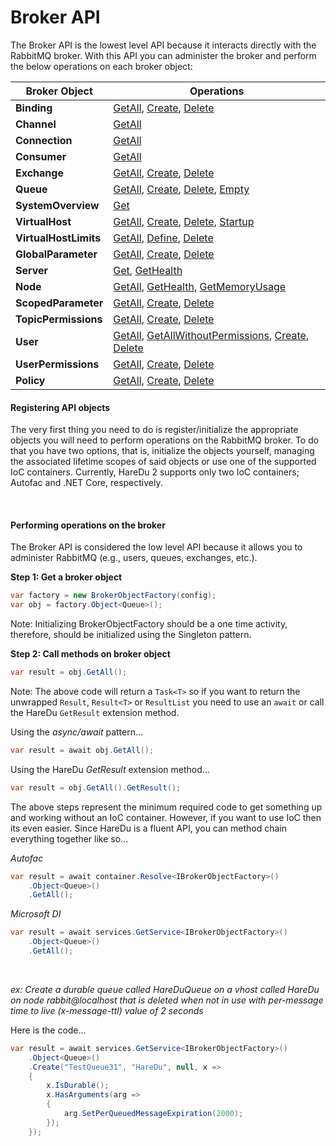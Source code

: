 # Broker API

The Broker API is the lowest level API because it interacts directly with the RabbitMQ broker. With this API you can administer the broker and perform the below operations on each broker object:

| Broker Object | Operations |
|---| --- |
| **Binding** | [GetAll](https://github.com/ahives/HareDu3/blob/master/docs/binding-get.md), [Create](https://github.com/ahives/HareDu3/blob/master/docs/binding-create.md), [Delete](https://github.com/ahives/HareDu3/blob/master/docs/binding-delete.md) |
| **Channel** | [GetAll](https://github.com/ahives/HareDu3/blob/master/docs/channel-get.md) |
| **Connection** | [GetAll](https://github.com/ahives/HareDu3/blob/master/docs/connection-get.md) |
| **Consumer** | [GetAll](https://github.com/ahives/HareDu3/blob/master/docs/consumer-get.md) |
| **Exchange** | [GetAll](https://github.com/ahives/HareDu3/blob/master/docs/exchange-get.md), [Create](https://github.com/ahives/HareDu3/blob/master/docs/exchange-create.md), [Delete](https://github.com/ahives/HareDu3/blob/master/docs/exchange-delete.md) |
| **Queue** | [GetAll](https://github.com/ahives/HareDu3/blob/master/docs/queue-get.md), [Create](https://github.com/ahives/HareDu3/blob/master/docs/queue-create.md), [Delete](https://github.com/ahives/HareDu3/blob/master/docs/queue-delete.md), [Empty](https://github.com/ahives/HareDu3/blob/master/docs/queue-empty.md) |
| **SystemOverview** | [Get](https://github.com/ahives/HareDu3/blob/master/docs/system-overview-get.md) |
| **VirtualHost** | [GetAll](https://github.com/ahives/HareDu3/blob/master/docs/vhost-get.md), [Create](https://github.com/ahives/HareDu3/blob/master/docs/vhost-create.md), [Delete](https://github.com/ahives/HareDu3/blob/master/docs/vhost-delete.md), [Startup](https://github.com/ahives/HareDu3/blob/master/docs/vhost-startup.md) |
| **VirtualHostLimits** | [GetAll](https://github.com/ahives/HareDu3/blob/master/docs/vhost-limits-get.md), [Define](https://github.com/ahives/HareDu3/blob/master/docs/vhost-limits-define.md), [Delete](https://github.com/ahives/HareDu3/blob/master/docs/vhost-limits-delete.md) |
| **GlobalParameter** | [GetAll](https://github.com/ahives/HareDu3/blob/master/docs/global-parameter-get.md), [Create](https://github.com/ahives/HareDu3/blob/master/docs/global-parameter-create.md), [Delete](https://github.com/ahives/HareDu3/blob/master/docs/global-parameter-delete.md) |
| **Server**  | [Get](https://github.com/ahives/HareDu3/blob/master/docs/server-get.md), [GetHealth](https://github.com/ahives/HareDu3/blob/master/docs/server-health.md) |
| **Node** | [GetAll](https://github.com/ahives/HareDu3/blob/master/docs/node-get.md), [GetHealth](https://github.com/ahives/HareDu3/blob/master/docs/node-health-get.md), [GetMemoryUsage](https://github.com/ahives/HareDu3/blob/master/docs/node-memory-get.md) |
| **ScopedParameter** | [GetAll](https://github.com/ahives/HareDu3/blob/master/docs/scoped-parameter-get.md), [Create](https://github.com/ahives/HareDu3/blob/master/docs/scoped-parameter-create.md), [Delete](https://github.com/ahives/HareDu3/blob/master/docs/scoped-parameter-delete.md) |
| **TopicPermissions** | [GetAll](https://github.com/ahives/HareDu3/blob/master/docs/-get.md), [Create](https://github.com/ahives/HareDu3/blob/master/docs/-create.md), [Delete](https://github.com/ahives/HareDu3/blob/master/docs/-delete.md) |
| **User** | [GetAll](https://github.com/ahives/HareDu3/blob/master/docs/-get.md), [GetAllWithoutPermissions](https://github.com/ahives/HareDu3/blob/master/docs/-get.md), [Create](https://github.com/ahives/HareDu3/blob/master/docs/-create.md), [Delete](https://github.com/ahives/HareDu3/blob/master/docs/-delete.md) |
| **UserPermissions** | [GetAll](https://github.com/ahives/HareDu3/blob/master/docs/-get.md), [Create](https://github.com/ahives/HareDu3/blob/master/docs/-create.md), [Delete](https://github.com/ahives/HareDu3/blob/master/docs/-delete.md) |
| **Policy** | [GetAll](https://github.com/ahives/HareDu3/blob/master/docs/policy-get.md), [Create](https://github.com/ahives/HareDu3/blob/master/docs/policy-create.md), [Delete](https://github.com/ahives/HareDu3/blob/master/docs/policy-delete.md) |

#### Registering API objects
The very first thing you need to do is register/initialize the appropriate objects you will need to perform operations on the RabbitMQ broker. To do that you have two options, that is, initialize the objects yourself, managing the associated lifetime scopes of said objects or use one of the supported IoC containers. Currently, HareDu 2 supports only two IoC containers; Autofac and .NET Core, respectively.

<br>

#### Performing operations on the broker
The Broker API is considered the low level API because it allows you to administer RabbitMQ (e.g., users, queues, exchanges, etc.).

**Step 1: Get a broker object**
```c#
var factory = new BrokerObjectFactory(config);
var obj = factory.Object<Queue>();
```
Note: Initializing BrokerObjectFactory should be a one time activity, therefore, should be initialized using the Singleton pattern.

**Step 2: Call methods on broker object**
```c#
var result = obj.GetAll();
```

Note: The above code will return a `Task<T>` so if you want to return the unwrapped ```Result```, ```Result<T>``` or ```ResultList``` you need to use an ```await``` or call the HareDu ```GetResult``` extension method.

Using the *async/await* pattern...
```c#
var result = await obj.GetAll();
```

Using the HareDu *GetResult* extension method...
```c#
var result = obj.GetAll().GetResult();
```

The above steps represent the minimum required code to get something up and working without an IoC container. However, if you want to use IoC then its even easier. Since HareDu is a fluent API, you can method chain everything together like so...

*Autofac*
```c#
var result = await container.Resolve<IBrokerObjectFactory>()
    .Object<Queue>()
    .GetAll();
```

*Microsoft DI*
```c#
var result = await services.GetService<IBrokerObjectFactory>()
    .Object<Queue>()
    .GetAll();
```

<br>

*ex: Create a durable queue called *HareDuQueue* on a vhost called *HareDu* on node *rabbit@localhost* that is deleted when not in use with per-message time to live (x-message-ttl) value of 2 seconds*

Here is the code...

```c#
var result = await services.GetService<IBrokerObjectFactory>()
    .Object<Queue>()
    .Create("TestQueue31", "HareDu", null, x =>
    {
        x.IsDurable();
        x.HasArguments(arg =>
        {
            arg.SetPerQueuedMessageExpiration(2000);
        });
    });
```
